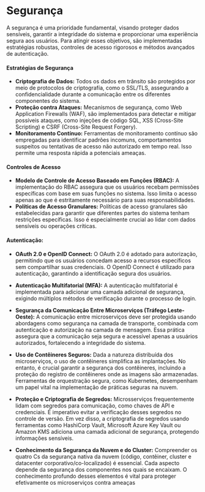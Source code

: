 # Segurança
A segurança é uma prioridade fundamental, visando proteger dados sensíveis, garantir a integridade do sistema e proporcionar uma experiência segura aos usuários. Para atingir esses objetivos, são implementadas estratégias robustas, controles de acesso rigorosos e métodos avançados de autenticação.

#### Estratégias de Segurança
- **Criptografia de Dados:**
Todos os dados em trânsito são protegidos por meio de protocolos de criptografía, como o SSL/TLS, assegurando a confidencialidade durante a comunicação entre os diferentes componentes do sistema.
- **Proteção contra Ataques:**
Mecanismos de segurança, como Web Application Firewalls (WAF), são implementados para detectar e mitigar possíveis ataques, como injeções de código SQL, XSS (Cross-Site Scripting) e CSRF (Cross-Site Request Forgery).
- **Monitoramento Contínuo:**
Ferramentas de monitoramento contínuo são empregadas para identificar padrões incomuns, comportamentos suspeitos ou tentativas de acesso não autorizado em tempo real. Isso permite uma resposta rápida a potenciais ameaças.
#### Controles de Acesso
- **Modelo de Controle de Acesso Baseado em Funções (RBAC):**
A implementação do RBAC assegura que os usuários recebam permissões específicas com base em suas funções no sistema. Isso limita o acesso apenas ao que é estritamente necessário para suas responsabilidades.
- **Políticas de Acesso Granulares:**
Políticas de acesso granulares são estabelecidas para garantir que diferentes partes do sistema tenham restrições específicas. Isso é especialmente crucial ao lidar com dados sensíveis ou operações críticas.
#### Autenticação:
- **OAuth 2.0 e OpenID Connect:**
O OAuth 2.0 é adotado para autorização, permitindo que os usuários concedam acesso a recursos específicos sem compartilhar suas credenciais. O OpenID Connect é utilizado para autenticação, garantindo a identificação segura dos usuários.
- **Autenticação Multifatorial (MFA):**
A autenticação multifatorial é implementada para adicionar uma camada adicional de segurança, exigindo múltiplos métodos de verificação durante o processo de login.

- **Segurança da Comunicação Entre Microserviços (Tráfego Leste-Oeste):**
A comunicação entre microserviços deve ser protegida usando abordagens como segurança na camada de transporte, combinada com autenticação e autorização na camada de mensagem. Essa prática assegura que a comunicação seja segura e acessível apenas a usuários autorizados, fortalecendo a integridade do sistema.

- **Uso de Contêineres Seguros:**
Dada a natureza distribuída dos microserviços, o uso de contêineres simplifica as implantações. No entanto, é crucial garantir a segurança dos contêineres, incluindo a proteção do registro de contêineres onde as imagens são armazenadas. Ferramentas de orquestração segura, como Kubernetes, desempenham um papel vital na implementação de práticas seguras na nuvem.
- **Proteção e Criptografia de Segredos:**
Microsserviços frequentemente lidam com segredos para comunicação, como chaves de API e credenciais. É imperativo evitar a verificação desses segredos no controle de versão. Em vez disso, a criptografia de segredos usando ferramentas como HashiCorp Vault, Microsoft Azure Key Vault ou Amazon KMS adiciona uma camada adicional de segurança, protegendo informações sensíveis.
- **Conhecimento da Segurança da Nuvem e do Cluster:**
Compreender os quatro Cs da segurança nativa da nuvem (código, contêiner, cluster e datacenter corporativo/co-localizado) é essencial. Cada aspecto depende da segurança dos componentes nos quais se encaixam. O conhecimento profundo desses elementos é vital para proteger efetivamente os microserviços contra ameaças
